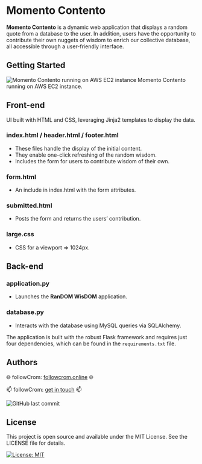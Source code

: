 # Momento Contento

**Momento Contento** is a dynamic web application that displays a random quote from a database to the user. In addition, users have the opportunity to contribute their own nuggets of wisdom to enrich our collective database, all accessible through a user-friendly interface.

## Getting Started

![Momento Contento running on AWS EC2 instance](https://www.followcrom.online/embeds/gh_domdom_readme.jpg "RanDOM WisDOM webpage")
Momento Contento running on AWS EC2 instance.

## Front-end

UI built with HTML and CSS, leveraging Jinja2 templates to display the data.

### index.html / header.html / footer.html

- These files handle the display of the initial content.
- They enable one-click refreshing of the random wisdom.
- Includes the form for users to contribute wisdom of their own.

### form.html

- An include in index.html with the form attributes.

### submitted.html

- Posts the form and returns the users’ contribution.

### large.css

- CSS for a viewport => 1024px.

## Back-end

### application.py

- Launches the **RanDOM WisDOM** application.

### database.py

- Interacts with the database using MySQL queries via SQLAlchemy.

The application is built with the robust Flask framework and requires just four dependencies, which can be found in the `requirements.txt` file.

## Authors

🌐 followCrom: [followcrom.online](https://followcrom.online/index.html) 🌐

📫 followCrom: [get in touch](https://followcrom.online/contact/contact.php) 📫

![GitHub last commit](https://img.shields.io/github/last-commit/followcrom/RanDomWisDom)

## License

This project is open source and available under the MIT License. See the LICENSE file for details.

[![License: MIT](https://img.shields.io/badge/License-MIT-green.svg)](https://opensource.org/licenses/MIT)

